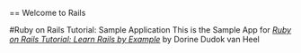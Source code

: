 == Welcome to Rails

#Ruby on Rails Tutorial: Sample Application
This is the Sample App for [*Ruby on Rails Tutorial: Learn Rails by Example*](http://railstutorial.org/) by Dorine Dudok van Heel